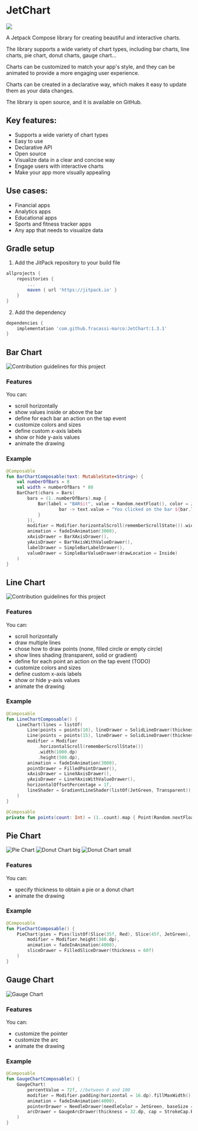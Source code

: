 # JetChart
[![](https://jitpack.io/v/fracassi-marco/JetChart.svg)](https://jitpack.io/#fracassi-marco/JetChart)

A Jetpack Compose library for creating beautiful and interactive charts.

The library supports a wide variety of chart types, including bar charts, line charts, pie chart, donut charts, gauge chart...

Charts can be customized to match your app's style, and they can be animated to provide a more engaging user experience.

Charts can be created in a declarative way, which makes it easy to update them as your data changes.

The library is open source, and it is available on GitHub.

## Key features:
* Supports a wide variety of chart types
* Easy to use
* Declarative API
* Open source
* Visualize data in a clear and concise way
* Engage users with interactive charts
* Make your app more visually appealing

## Use cases:
* Financial apps
* Analytics apps
* Educational apps
* Sports and fitness tracker apps
* Any app that needs to visualize data

## Gradle setup
1. Add the JitPack repository to your build file 
```groovy
allprojects {
    repositories {
        ...
        maven { url 'https://jitpack.io' }
    }
}
```
2. Add the dependency
```groovy
dependencies {
    implementation 'com.github.fracassi-marco:JetChart:1.3.1'
}
```

## Bar Chart
![Contribution guidelines for this project](docs/bar1.gif)

### Features
You can:
- scroll horizontally
- show values inside or above the bar
- define for each bar an action on the tap event
- customize colors and sizes
- define custom x-axis labels
- show or hide y-axis values
- animate the drawing

### Example
```kotlin
@Composable
fun BarChartComposable(text: MutableState<String>) {
    val numberOfBars = 8
    val width = numberOfBars * 80
    BarChart(chars = Bars(
        bars = (1..numberOfBars).map {
            Bar(label = "BAR$it", value = Random.nextFloat(), color = JetGreen) {
                    bar -> text.value = "You clicked on the bar ${bar.label}!"
            }
        }),
        modifier = Modifier.horizontalScroll(rememberScrollState()).width(width.dp).height(500.dp),
        animation = fadeInAnimation(3000),
        xAxisDrawer = BarXAxisDrawer(),
        yAxisDrawer = BarYAxisWithValueDrawer(),
        labelDrawer = SimpleBarLabelDrawer(),
        valueDrawer = SimpleBarValueDrawer(drawLocation = Inside)
    )
}
```

## Line Chart
![Contribution guidelines for this project](docs/line1.gif)

### Features
You can:
- scroll horizontally
- draw multiple lines
- chose how to draw points (none, filled circle or empty circle)
- show lines shading (transparent, solid or gradient)
- define for each point an action on the tap event (TODO)
- customize colors and sizes
- define custom x-axis labels
- show or hide y-axis values
- animate the drawing

### Example
```kotlin
@Composable
fun LineChartComposable() {
    LineChart(lines = listOf(
        Line(points = points(10), lineDrawer = SolidLineDrawer(thickness = 8.dp, color = Blue)),
        Line(points = points(15), lineDrawer = SolidLineDrawer(thickness = 8.dp, color = Red))),
        modifier = Modifier
            .horizontalScroll(rememberScrollState())
            .width(1000.dp)
            .height(500.dp),
        animation = fadeInAnimation(3000),
        pointDrawer = FilledPointDrawer(),
        xAxisDrawer = LineXAxisDrawer(),
        yAxisDrawer = LineYAxisWithValueDrawer(),
        horizontalOffsetPercentage = 1f,
        lineShader = GradientLineShader(listOf(JetGreen, Transparent))
    )
}

@Composable
private fun points(count: Int) = (1..count).map { Point(Random.nextFloat(), "Point$it") }
```

## Pie Chart
![Pie Chart](docs/pie1.png) ![Donut Chart big](docs/donut1.png) ![Donut Chart small](docs/donut2.png)

### Features
You can:
- specify thickness to obtain a pie or a donut chart
- animate the drawing

### Example
```kotlin
@Composable
fun PieChartComposable() {
    PieChart(pies = Pies(listOf(Slice(35f, Red), Slice(45f, JetGreen), Slice(15f, Yellow), Slice(5f, Cyan))),
        modifier = Modifier.height(340.dp),
        animation = fadeInAnimation(4000),
        sliceDrawer = FilledSliceDrawer(thickness = 60f)
    )
}
```

## Gauge Chart
![Gauge Chart](docs/gauge1.gif)

### Features
You can:
- customize the pointer
- customize the arc
- animate the drawing

### Example
```kotlin
@Composable
fun GaugeChartComposable() {
    GaugeChart(
        percentValue = 72f, //between 0 and 100
        modifier = Modifier.padding(horizontal = 16.dp).fillMaxWidth(),
        animation = fadeInAnimation(4000),
        pointerDrawer = NeedleDrawer(needleColor = JetGreen, baseSize = 12.dp),
        arcDrawer = GaugeArcDrawer(thickness = 32.dp, cap = StrokeCap.Round)
    )
}
```